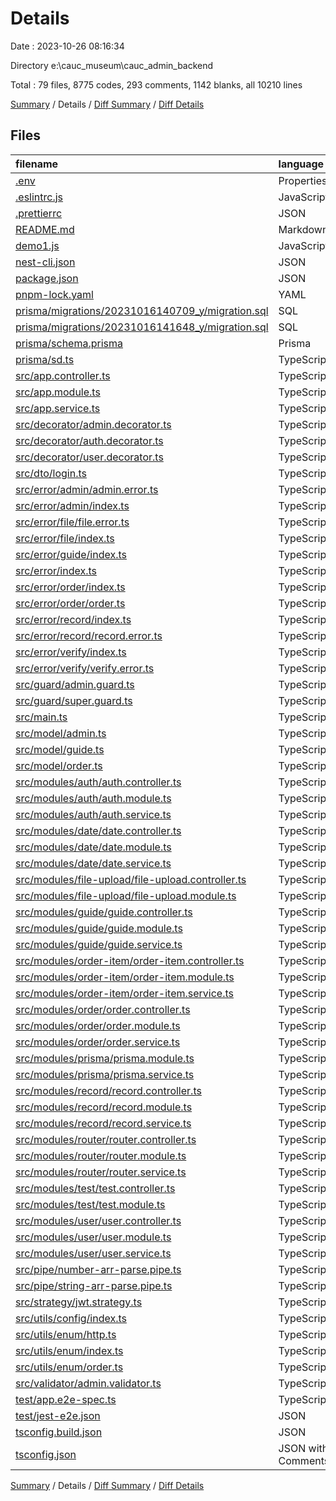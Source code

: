 # Details

Date : 2023-10-26 08:16:34

Directory e:\\cauc_museum\\cauc_admin_backend

Total : 79 files,  8775 codes, 293 comments, 1142 blanks, all 10210 lines

[Summary](results.md) / Details / [Diff Summary](diff.md) / [Diff Details](diff-details.md)

## Files
| filename | language | code | comment | blank | total |
| :--- | :--- | ---: | ---: | ---: | ---: |
| [.env](/.env) | Properties | 11 | 5 | 6 | 22 |
| [.eslintrc.js](/.eslintrc.js) | JavaScript | 25 | 0 | 1 | 26 |
| [.prettierrc](/.prettierrc) | JSON | 4 | 0 | 0 | 4 |
| [README.md](/README.md) | Markdown | 51 | 2 | 21 | 74 |
| [demo1.js](/demo1.js) | JavaScript | 13 | 4 | 3 | 20 |
| [nest-cli.json](/nest-cli.json) | JSON | 8 | 0 | 1 | 9 |
| [package.json](/package.json) | JSON | 88 | 6 | 0 | 94 |
| [pnpm-lock.yaml](/pnpm-lock.yaml) | YAML | 6,881 | 0 | 784 | 7,665 |
| [prisma/migrations/20231016140709_y/migration.sql](/prisma/migrations/20231016140709_y/migration.sql) | SQL | 84 | 10 | 16 | 110 |
| [prisma/migrations/20231016141648_y/migration.sql](/prisma/migrations/20231016141648_y/migration.sql) | SQL | 6 | 12 | 4 | 22 |
| [prisma/schema.prisma](/prisma/schema.prisma) | Prisma | 105 | 34 | 14 | 153 |
| [prisma/sd.ts](/prisma/sd.ts) | TypeScript | 42 | 5 | 10 | 57 |
| [src/app.controller.ts](/src/app.controller.ts) | TypeScript | 6 | 0 | 2 | 8 |
| [src/app.module.ts](/src/app.module.ts) | TypeScript | 39 | 0 | 4 | 43 |
| [src/app.service.ts](/src/app.service.ts) | TypeScript | 7 | 0 | 2 | 9 |
| [src/decorator/admin.decorator.ts](/src/decorator/admin.decorator.ts) | TypeScript | 6 | 0 | 2 | 8 |
| [src/decorator/auth.decorator.ts](/src/decorator/auth.decorator.ts) | TypeScript | 9 | 1 | 2 | 12 |
| [src/decorator/user.decorator.ts](/src/decorator/user.decorator.ts) | TypeScript | 7 | 0 | 1 | 8 |
| [src/dto/login.ts](/src/dto/login.ts) | TypeScript | 9 | 0 | 1 | 10 |
| [src/error/admin/admin.error.ts](/src/error/admin/admin.error.ts) | TypeScript | 6 | 1 | 0 | 7 |
| [src/error/admin/index.ts](/src/error/admin/index.ts) | TypeScript | 1 | 0 | 0 | 1 |
| [src/error/file/file.error.ts](/src/error/file/file.error.ts) | TypeScript | 27 | 5 | 5 | 37 |
| [src/error/file/index.ts](/src/error/file/index.ts) | TypeScript | 1 | 0 | 0 | 1 |
| [src/error/guide/index.ts](/src/error/guide/index.ts) | TypeScript | 9 | 1 | 0 | 10 |
| [src/error/index.ts](/src/error/index.ts) | TypeScript | 3 | 0 | 0 | 3 |
| [src/error/order/index.ts](/src/error/order/index.ts) | TypeScript | 1 | 0 | 0 | 1 |
| [src/error/order/order.ts](/src/error/order/order.ts) | TypeScript | 7 | 1 | 0 | 8 |
| [src/error/record/index.ts](/src/error/record/index.ts) | TypeScript | 1 | 0 | 0 | 1 |
| [src/error/record/record.error.ts](/src/error/record/record.error.ts) | TypeScript | 7 | 1 | 4 | 12 |
| [src/error/verify/index.ts](/src/error/verify/index.ts) | TypeScript | 1 | 0 | 0 | 1 |
| [src/error/verify/verify.error.ts](/src/error/verify/verify.error.ts) | TypeScript | 18 | 0 | 2 | 20 |
| [src/guard/admin.guard.ts](/src/guard/admin.guard.ts) | TypeScript | 11 | 0 | 1 | 12 |
| [src/guard/super.guard.ts](/src/guard/super.guard.ts) | TypeScript | 11 | 0 | 1 | 12 |
| [src/main.ts](/src/main.ts) | TypeScript | 11 | 2 | 4 | 17 |
| [src/model/admin.ts](/src/model/admin.ts) | TypeScript | 40 | 0 | 9 | 49 |
| [src/model/guide.ts](/src/model/guide.ts) | TypeScript | 32 | 0 | 9 | 41 |
| [src/model/order.ts](/src/model/order.ts) | TypeScript | 12 | 0 | 0 | 12 |
| [src/modules/auth/auth.controller.ts](/src/modules/auth/auth.controller.ts) | TypeScript | 47 | 6 | 10 | 63 |
| [src/modules/auth/auth.module.ts](/src/modules/auth/auth.module.ts) | TypeScript | 24 | 0 | 2 | 26 |
| [src/modules/auth/auth.service.ts](/src/modules/auth/auth.service.ts) | TypeScript | 36 | 5 | 13 | 54 |
| [src/modules/date/date.controller.ts](/src/modules/date/date.controller.ts) | TypeScript | 30 | 1 | 2 | 33 |
| [src/modules/date/date.module.ts](/src/modules/date/date.module.ts) | TypeScript | 8 | 0 | 2 | 10 |
| [src/modules/date/date.service.ts](/src/modules/date/date.service.ts) | TypeScript | 3 | 0 | 2 | 5 |
| [src/modules/file-upload/file-upload.controller.ts](/src/modules/file-upload/file-upload.controller.ts) | TypeScript | 89 | 20 | 12 | 121 |
| [src/modules/file-upload/file-upload.module.ts](/src/modules/file-upload/file-upload.module.ts) | TypeScript | 8 | 0 | 2 | 10 |
| [src/modules/guide/guide.controller.ts](/src/modules/guide/guide.controller.ts) | TypeScript | 30 | 1 | 9 | 40 |
| [src/modules/guide/guide.module.ts](/src/modules/guide/guide.module.ts) | TypeScript | 9 | 0 | 2 | 11 |
| [src/modules/guide/guide.service.ts](/src/modules/guide/guide.service.ts) | TypeScript | 53 | 5 | 13 | 71 |
| [src/modules/order-item/order-item.controller.ts](/src/modules/order-item/order-item.controller.ts) | TypeScript | 25 | 4 | 7 | 36 |
| [src/modules/order-item/order-item.module.ts](/src/modules/order-item/order-item.module.ts) | TypeScript | 8 | 0 | 2 | 10 |
| [src/modules/order-item/order-item.service.ts](/src/modules/order-item/order-item.service.ts) | TypeScript | 36 | 2 | 6 | 44 |
| [src/modules/order/order.controller.ts](/src/modules/order/order.controller.ts) | TypeScript | 90 | 12 | 14 | 116 |
| [src/modules/order/order.module.ts](/src/modules/order/order.module.ts) | TypeScript | 8 | 0 | 2 | 10 |
| [src/modules/order/order.service.ts](/src/modules/order/order.service.ts) | TypeScript | 161 | 99 | 25 | 285 |
| [src/modules/prisma/prisma.module.ts](/src/modules/prisma/prisma.module.ts) | TypeScript | 8 | 0 | 3 | 11 |
| [src/modules/prisma/prisma.service.ts](/src/modules/prisma/prisma.service.ts) | TypeScript | 6 | 0 | 2 | 8 |
| [src/modules/record/record.controller.ts](/src/modules/record/record.controller.ts) | TypeScript | 35 | 1 | 11 | 47 |
| [src/modules/record/record.module.ts](/src/modules/record/record.module.ts) | TypeScript | 8 | 0 | 2 | 10 |
| [src/modules/record/record.service.ts](/src/modules/record/record.service.ts) | TypeScript | 61 | 4 | 13 | 78 |
| [src/modules/router/router.controller.ts](/src/modules/router/router.controller.ts) | TypeScript | 50 | 0 | 6 | 56 |
| [src/modules/router/router.module.ts](/src/modules/router/router.module.ts) | TypeScript | 8 | 0 | 2 | 10 |
| [src/modules/router/router.service.ts](/src/modules/router/router.service.ts) | TypeScript | 3 | 0 | 2 | 5 |
| [src/modules/test/test.controller.ts](/src/modules/test/test.controller.ts) | TypeScript | 9 | 0 | 4 | 13 |
| [src/modules/test/test.module.ts](/src/modules/test/test.module.ts) | TypeScript | 6 | 0 | 2 | 8 |
| [src/modules/user/user.controller.ts](/src/modules/user/user.controller.ts) | TypeScript | 43 | 1 | 11 | 55 |
| [src/modules/user/user.module.ts](/src/modules/user/user.module.ts) | TypeScript | 8 | 0 | 2 | 10 |
| [src/modules/user/user.service.ts](/src/modules/user/user.service.ts) | TypeScript | 85 | 13 | 15 | 113 |
| [src/pipe/number-arr-parse.pipe.ts](/src/pipe/number-arr-parse.pipe.ts) | TypeScript | 8 | 0 | 1 | 9 |
| [src/pipe/string-arr-parse.pipe.ts](/src/pipe/string-arr-parse.pipe.ts) | TypeScript | 8 | 0 | 1 | 9 |
| [src/strategy/jwt.strategy.ts](/src/strategy/jwt.strategy.ts) | TypeScript | 19 | 0 | 4 | 23 |
| [src/utils/config/index.ts](/src/utils/config/index.ts) | TypeScript | 6 | 0 | 3 | 9 |
| [src/utils/enum/http.ts](/src/utils/enum/http.ts) | TypeScript | 12 | 10 | 0 | 22 |
| [src/utils/enum/index.ts](/src/utils/enum/index.ts) | TypeScript | 2 | 0 | 0 | 2 |
| [src/utils/enum/order.ts](/src/utils/enum/order.ts) | TypeScript | 10 | 7 | 1 | 18 |
| [src/validator/admin.validator.ts](/src/validator/admin.validator.ts) | TypeScript | 62 | 10 | 16 | 88 |
| [test/app.e2e-spec.ts](/test/app.e2e-spec.ts) | TypeScript | 20 | 0 | 5 | 25 |
| [test/jest-e2e.json](/test/jest-e2e.json) | JSON | 9 | 0 | 1 | 10 |
| [tsconfig.build.json](/tsconfig.build.json) | JSON | 3 | 2 | 0 | 5 |
| [tsconfig.json](/tsconfig.json) | JSON with Comments | 21 | 0 | 1 | 22 |

[Summary](results.md) / Details / [Diff Summary](diff.md) / [Diff Details](diff-details.md)